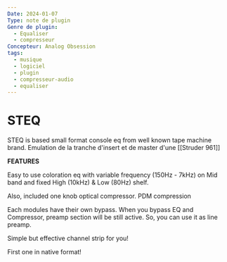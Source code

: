 ```yaml
---
Date: 2024-01-07
Type: note de plugin
Genre de plugin:
  - Equaliser
  - compresseur
Concepteur: Analog Obsession
tags:
  - musique
  - logiciel
  - plugin
  - compresseur-audio
  - equaliser
---
```

# STEQ
STEQ is based small format console eq from well known tape machine brand.
Emulation de la tranche d'insert et de master d'une [[Struder 961]]

**FEATURES**

Easy to use coloration eq with variable frequency (150Hz - 7kHz) on Mid band and fixed High (10kHz) & Low (80Hz) shelf.

Also, included one knob optical compressor. PDM compression

Each modules have their own bypass. When you bypass EQ and Compressor, preamp section will be still active. So, you can use it as line preamp.

Simple but effective channel strip for you!

First one in native format!